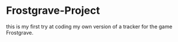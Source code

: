 # Frostgrave-Project
this is my first try at coding my own version of a tracker for the game Frostgrave.
